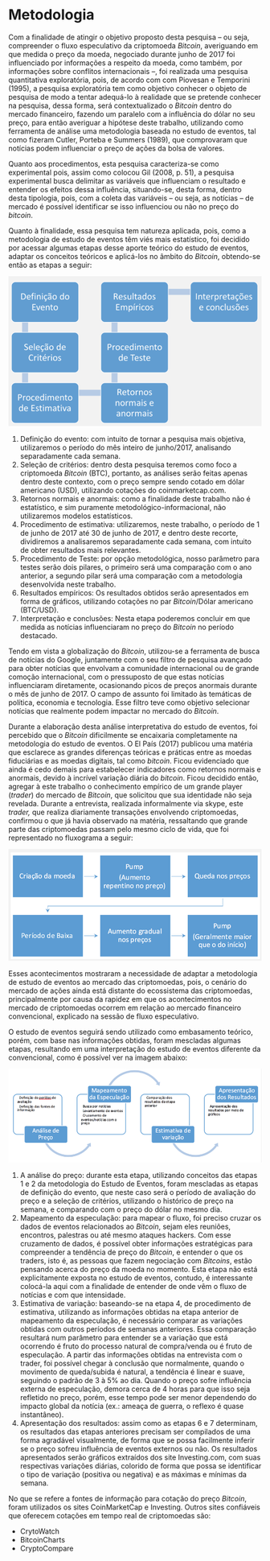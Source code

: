 # Metodologia

Com a finalidade de atingir o objetivo proposto desta pesquisa – ou seja, compreender o fluxo especulativo da criptomoeda _Bitcoin_, averiguando em que medida o preço da moeda, negociado durante junho de 2017 foi influenciado por informações a respeito da moeda, como também, por informações sobre conflitos internacionais –, foi realizada uma pesquisa quantitativa exploratória, pois, de acordo com com Piovesan e Temporini \(1995\), a pesquisa exploratória tem como objetivo conhecer o objeto de pesquisa de modo a tentar adequá-lo à realidade que se pretende conhecer na pesquisa, dessa forma, será contextualizado o _Bitcoin_ dentro do mercado financeiro, fazendo um paralelo com a influência do dólar no seu preço, para então averiguar a hipótese deste trabalho, utilizando como ferramenta de análise uma metodologia baseada no estudo de eventos, tal como fizeram Cutler, Porteba e Summers \(1989\), que comprovaram que notícias podem influenciar o preço de ações da bolsa de valores.

Quanto aos procedimentos, esta pesquisa caracteriza-se como experimental pois, assim como colocou Gil \(2008, p. 51\), a pesquisa experimental busca delimitar as variáveis que influenciam o resultado e entender os efeitos dessa influência, situando-se, desta forma, dentro desta tipologia, pois, com a coleta das variáveis – ou seja, as notícias – de mercado é possível identificar se isso influenciou ou não no preço do _bitcoin_.

Quanto à finalidade, essa pesquisa tem natureza aplicada, pois, como a metodologia de estudo de eventos têm viés mais estatístico, foi decidido por acessar algumas etapas desse aporte teórico do estudo de eventos, adaptar os conceitos teóricos e aplicá-los no âmbito do _Bitcoin_, obtendo-se então as etapas a seguir:

![Metodologia original da An&#xE1;lise de Eventos](.gitbook/assets/image%20%282%29.png)



1. Definição do evento: com intuito de tornar a pesquisa mais objetiva, utilizaremos o período do mês inteiro de junho/2017, analisando separadamente cada semana.
2. Seleção de critérios: dentro desta pesquisa teremos como foco a criptomoeda _Bitcoin_ \(BTC\), portanto, as análises serão feitas apenas dentro deste contexto, com o preço sempre sendo cotado em dólar americano \(USD\), utilizando cotações do coinmarketcap.com.
3. Retornos normais e anormais: como a finalidade deste trabalho não é estatístico, e sim puramente metodológico-informacional, não utilizaremos modelos estatísticos.
4. Procedimento de estimativa: utilizaremos, neste trabalho, o período de 1 de junho de 2017 até 30 de junho de 2017, e dentro deste recorte, dividiremos a analisaremos separadamente cada semana, com intuito de obter resultados mais relevantes.
5. Procedimento de Teste: por opção metodológica, nosso parâmetro para testes serão dois pilares, o primeiro será uma comparação com o ano anterior, a segundo pilar será uma comparação com a metodologia desenvolvida neste trabalho.
6. Resultados empíricos: Os resultados obtidos serão apresentados em forma de gráficos, utilizando cotações no par _Bitcoin_/Dólar americano \(BTC/USD\).
7. Interpretação e conclusões: Nesta etapa poderemos concluir em que medida as notícias influenciaram no preço do _Bitcoin_ no período destacado.

Tendo em vista a globalização do _Bitcoin_, utilizou-se a ferramenta de busca de notícias do Google, juntamente com o seu filtro de pesquisa avançado para obter notícias que envolvam a comunidade internacional ou de grande comoção internacional, com o pressuposto de que estas notícias influenciaram diretamente, ocasionando picos de preços anormais durante o mês de junho de 2017. O campo de assunto foi limitado às temáticas de política, economia e tecnologia. Esse filtro teve como objetivo selecionar notícias que realmente podem impactar no mercado do _Bitcoin_.

Durante a elaboração desta análise interpretativa do estudo de eventos, foi percebido que o _Bitcoin_ dificilmente se encaixaria completamente na metodologia do estudo de eventos. O El País \(2017\) publicou uma matéria que esclarece as grandes diferenças teóricas e práticas entre as moedas fiduciárias e as moedas digitais, tal como _bitcoin_. Ficou evidenciado que ainda é cedo demais para estabelecer indicadores como retornos normais e anormais, devido à incrível variação diária do _bitcoin_. Ficou decidido então, agregar à este trabalho o conhecimento empírico de um grande player \(_trader_\) do mercado de _Bitcoin_, que solicitou que sua identidade não seja revelada. Durante a entrevista, realizada informalmente via skype, este _trader,_ que realiza diariamente transações envolvendo criptomoedas, confirmou o que já havia observado na matéria, ressaltando que grande parte das criptomoedas passam pelo mesmo ciclo de vida, que foi representado no fluxograma a seguir:

![Ciclo de vida de algumas criptomoedas](.gitbook/assets/image.png)

Esses acontecimentos mostraram a necessidade de adaptar a metodologia de estudo de eventos ao mercado das criptomoedas, pois, o cenário do mercado de ações ainda está distante do ecossistema das criptomoedas, principalmente por causa da rapidez em que os acontecimentos no mercado de criptomoedas ocorrem em relação ao mercado financeiro convencional, explicado na sessão de fluxo especulativo.

O estudo de eventos seguirá sendo utilizado como embasamento teórico, porém, com base nas informações obtidas, foram mescladas algumas etapas, resultando em uma interpretação do estudo de eventos diferente da convencional, como é possível ver na imagem abaixo:

![Interpreta&#xE7;&#xE3;o an&#xE1;l&#xED;tica do estudo de eventos neste trabalho](.gitbook/assets/image%20%281%29.png)



1. A análise do preço: durante esta etapa, utilizando conceitos das etapas 1 e 2 da metodologia do Estudo de Eventos, foram mescladas as etapas de definição do evento, que neste caso será o período de avaliação do preço e a seleção de critérios, utilizando o histórico de preço na semana, e comparando com o preço do dólar no mesmo dia.
2. Mapeamento da especulação: para mapear o fluxo, foi preciso cruzar os dados de eventos relacionados ao _Bitcoin_, sejam eles reuniões, encontros, palestras ou até mesmo ataques hackers. Com esse cruzamento de dados, é possível obter informações estratégicas para compreender a tendência de preço do _Bitcoin_, e entender o que os traders, isto é, as pessoas que fazem negociação com _Bitcoins_, estão pensando acerca do preço da moeda no momento. Esta etapa não está explicitamente exposta no estudo de eventos, contudo, é interessante colocá-la aqui com a finalidade de entender de onde vêm o fluxo de notícias e com que intensidade.
3. Estimativa de variação: baseando-se na etapa 4, de procedimento de estimativa, utilizando as informações obtidas na etapa anterior de mapeamento da especulação, é necessário comparar as variações obtidas com outros períodos de semanas anteriores. Essa comparação resultará num parâmetro para entender se a variação que está ocorrendo é fruto do processo natural de compra/venda ou é fruto de especulação. A partir das informações obtidas na entrevista com o trader, foi possível chegar à conclusão que normalmente, quando o movimento de queda/subida é natural, a tendência é linear e suave, seguindo o padrão de 3 à 5% ao dia. Quando o preço sofre influência externa de especulação, demora cerca de 4 horas para que isso seja refletido no preço, porém, esse tempo pode ser menor dependendo do impacto global da notícia \(ex.: ameaça de guerra, o reflexo é quase instantâneo\).
4. Apresentação dos resultados: assim como as etapas 6 e 7 determinam, os resultados das etapas anteriores precisam ser compilados de uma forma agradável visualmente, de forma que se possa facilmente inferir se o preço sofreu influência de eventos externos ou não. Os resultados apresentados serão gráficos extraídos dos site Investing.com, com suas respectivas variações diárias, colorido de forma que possa se identificar o tipo de variação \(positiva ou negativa\) e as máximas e mínimas da semana.



No que se refere a fontes de informação para cotação do preço _Bitcoin_, foram utilizados os sites CoinMarketCap e Investing. Outros sites confiáveis que oferecem cotações em tempo real de criptomoedas são:

* CrytoWatch
* BitcoinCharts
* CryptoCompare



